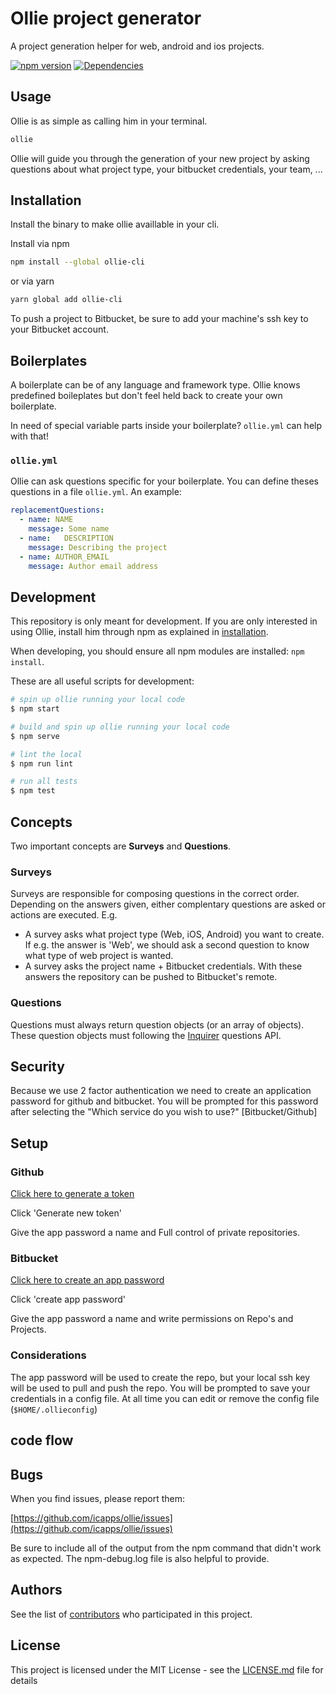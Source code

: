 # Ollie project generator

A project generation helper for web, android and ios projects.

[![npm version](https://badge.fury.io/js/ollie-cli.svg)](https://badge.fury.io/js/ollie-cli)
[![Dependencies](https://david-dm.org/icapps/ollie.svg)](https://david-dm.org/icapps/ollie.svg)

## Usage

Ollie is as simple as calling him in your terminal.

```bash
ollie
```

Ollie will guide you through the generation of your new project by asking questions about what project type, your bitbucket credentials, your team, ...

## Installation

Install the binary to make ollie availlable in your cli.

Install via npm

```bash
npm install --global ollie-cli
```

or via yarn

```bash
yarn global add ollie-cli
```

To push a project to Bitbucket, be sure to add your machine's ssh key to your Bitbucket account.

## Boilerplates

A boilerplate can be of any language and framework type. Ollie knows predefined boileplates but don't feel held back to create your own boilerplate.

In need of special variable parts inside your boilerplate? `ollie.yml` can help with that!

### `ollie.yml`

Ollie can ask questions specific for your boilerplate. You can define theses questions in a file `ollie.yml`. An example:

```yaml
replacementQuestions:
  - name: NAME
    message: Some name
  - name:   DESCRIPTION
    message: Describing the project
  - name: AUTHOR_EMAIL
    message: Author email address

```

## Development

This repository is only meant for development. If you are only interested in using Ollie, install him through npm as explained in [installation](#Installation).

When developing, you should ensure all npm modules are installed: `npm install`.

These are all useful scripts for development:

```bash
# spin up ollie running your local code
$ npm start

# build and spin up ollie running your local code
$ npm serve

# lint the local
$ npm run lint

# run all tests
$ npm test
```

## Concepts

Two important concepts are **Surveys** and **Questions**.

### Surveys

Surveys are responsible for composing questions in the correct order. Depending on the answers given, either complentary questions are asked or actions are executed. E.g.

- A survey asks what project type (Web, iOS, Android) you want to create. If e.g. the answer is 'Web', we should ask a second question to know what type of web project is wanted.
- A survey asks the project name + Bitbucket credentials. With these answers the repository can be pushed to Bitbucket's remote.

### Questions

Questions must always return question objects (or an array of objects). These question objects must following the [Inquirer](https://github.com/sboudrias/Inquirer.js) questions API.

## Security

Because we use 2 factor authentication we need to create an application password for github and bitbucket. You will be prompted for this password after selecting the "Which service do you wish to use?" [Bitbucket/Github]

## Setup

### Github

[Click here to generate a token](https://github.com/settings/tokens)

Click 'Generate new token'

Give the app password a name and Full control of private repositories.

### Bitbucket

[Click here to create an app password](https://bitbucket.org/account/admin/app-passwords?_ga=2.50414570.230190807.1520934793-39132024.1503226089)

Click 'create app password'

Give the app password a name and write permissions on Repo's and Projects.

### Considerations

The app password will be used to create the repo, but your local ssh key will be used to pull and push the repo.
You will be prompted to save your credentials in a config file. At all time you can edit or remove the config file (`$HOME/.ollieconfig`)

## code flow

[logo]: Ollie-flow.jpg "Ollie flow"

## Bugs

When you find issues, please report them:

[https://github.com/icapps/ollie/issues](https://github.com/icapps/ollie/issues)

Be sure to include all of the output from the npm command that didn't work as expected. The npm-debug.log file is also helpful to provide.

## Authors

See the list of [contributors](https://github.com/icapps/tree-house/contributors) who participated in this project.

## License

This project is licensed under the MIT License - see the [LICENSE.md](LICENSE.md) file for details
